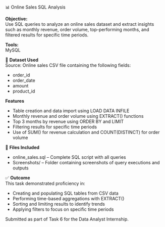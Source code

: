 📊 Online Sales SQL Analysis

**Objective:**  
Use SQL queries to analyze an online sales dataset and extract insights such as monthly revenue, order volume, top-performing months, and filtered results for specific time periods.

**Tools:**  
MySQL

🔗 **Dataset Used**  
Source: Online sales CSV file containing the following fields:  
- order_id  
- order_date  
- amount  
- product_id  

**Features**  
- Table creation and data import using LOAD DATA INFILE
- Monthly revenue and order volume using EXTRACT() functions  
- Top 3 months by revenue using ORDER BY and LIMIT 
- Filtering results for specific time periods  
- Use of SUM() for revenue calculation and COUNT(DISTINCT) for order volume  

📁 **Files Included**  
- online_sales.sql – Complete SQL script with all queries  
- Screenshots/ – Folder containing screenshots of query executions and outputs  

✅ **Outcome**  
This task demonstrated proficiency in:  
- Creating and populating SQL tables from CSV data  
- Performing time-based aggregations with EXTRACT()  
- Sorting and limiting results to identify trends  
- Applying filters to focus on specific time periods  

Submitted as part of Task 6 for the Data Analyst Internship.
